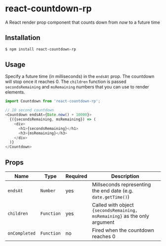 # react-countdown-rp

A React render prop component that counts down from *now* to a future time

## Installation

```bash
$ npm install react-countdown-rp
```

## Usage

Specify a future time (in milliseconds) in the `endsAt` prop. The countdown will stop once it reaches 0. The `children` function is passed `secondsRemaining` and `msRemaining` numbers that you can use to render elements.

```js
import Countdown from 'react-countdown-rp';

// 10 second countdown
<Countdown endsAt={Date.now() + 10000}>
  {({secondsRemaining, msRemaining}) => (
    <div>
      <h1>{secondsRemaining}</h1>
      <h3>{msRemaining}</h3>
    </div>
  )}
</Countdown>
```

## Props

| Name          | Type       | Required | Description                                                               |
| ------------- | ---------- | -------- | ------------------------------------------------------------------------- |
| `endsAt`      | `Number`   | yes      | Millseconds representing the end date (e.g. `date.getTime()`)             |
| `children`    | `Function` | yes      | Called with object `{secondsRemaining, msRemaining}` as the only argument |
| `onCompleted` | `Function` | no       | Fired when the countdown reaches 0                                        |
